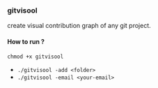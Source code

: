 ### gitvisool
create visual contribution graph of any git project.
#### How to run ?
`chmod +x gitvisool`
- `./gitvisool -add <folder>`
- `./gitvisool -email <your-email>`
